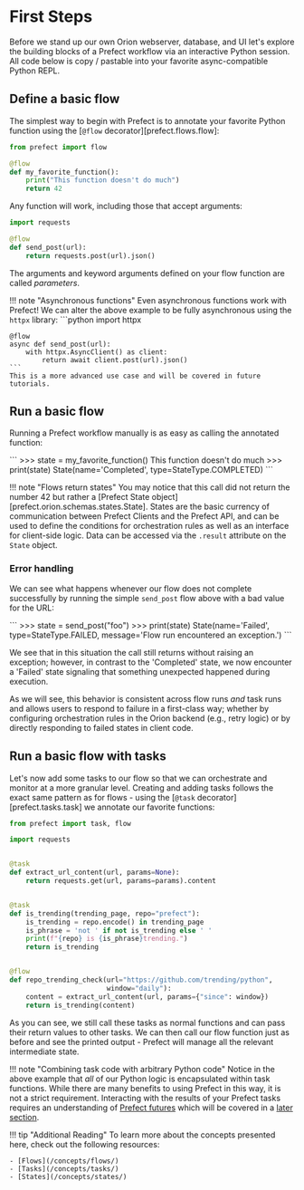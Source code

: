 # First Steps

Before we stand up our own Orion webserver, database, and UI let's explore the building blocks of a Prefect workflow via an interactive Python session.  All code below is copy / pastable into your favorite async-compatible Python REPL.

## Define a basic flow

The simplest way to begin with Prefect is to annotate your favorite Python function using the [`@flow` decorator][prefect.flows.flow]:

```python
from prefect import flow

@flow
def my_favorite_function():
    print("This function doesn't do much")
    return 42
```

Any function will work, including those that accept arguments:

```python
import requests

@flow
def send_post(url):
    return requests.post(url).json()
```

The arguments and keyword arguments defined on your flow function are called _parameters_.

!!! note "Asynchronous functions"
    Even asynchronous functions work with Prefect!  We can alter the above example to be fully asynchronous using the `httpx` library:
    ```python
    import httpx

    @flow
    async def send_post(url):
        with httpx.AsyncClient() as client:
            return await client.post(url).json()
    ```
    This is a more advanced use case and will be covered in future tutorials.

## Run a basic flow

Running a Prefect workflow manually is as easy as calling the annotated function:

<div class="termy">
```
>>> state = my_favorite_function()
This function doesn't do much
>>> print(state)
State(name='Completed', type=StateType.COMPLETED)
```
</div>

!!! note "Flows return states"
    You may notice that this call did not return the number 42 but rather a [Prefect State object][prefect.orion.schemas.states.State].
    States are the basic currency of communication between Prefect Clients and the Prefect API, and can be used to define the conditions 
    for orchestration rules as well as an interface for client-side logic.  Data can be accessed via the `.result` attribute on the `State` object.


### Error handling

We can see what happens whenever our flow does not complete successfully by running the simple `send_post` flow above with a bad value for the URL:
<div class="termy">
```
>>> state = send_post("foo")
>>> print(state)
State(name='Failed', type=StateType.FAILED, message='Flow run encountered an exception.')
```
</div>

We see that in this situation the call still returns without raising an exception; however, in contrast to the 'Completed' state, we now encounter a 'Failed' state signaling that something unexpected happened during execution.

As we will see, this behavior is consistent across flow runs _and_ task runs and allows users to respond to failure in a first-class way; whether by configuring orchestration rules in the Orion backend (e.g., retry logic) or by directly responding to failed states in client code.

## Run a basic flow with tasks

Let's now add some tasks to our flow so that we can orchestrate and monitor at a more granular level.  Creating and adding tasks follows the exact same pattern as for flows - using the [`@task` decorator][prefect.tasks.task] we annotate our favorite functions:

```python
from prefect import task, flow

import requests


@task
def extract_url_content(url, params=None):
    return requests.get(url, params=params).content


@task
def is_trending(trending_page, repo="prefect"):
    is_trending = repo.encode() in trending_page
    is_phrase = 'not ' if not is_trending else ' '
    print(f"{repo} is {is_phrase}trending.")
    return is_trending


@flow
def repo_trending_check(url="https://github.com/trending/python", 
                        window="daily"):
    content = extract_url_content(url, params={"since": window})
    return is_trending(content)
```

As you can see, we still call these tasks as normal functions and can pass their return values to other tasks.  We can then
call our flow function just as before and see the printed output - Prefect will manage all the relevant intermediate state.

!!! note "Combining task code with arbitrary Python code"
    Notice in the above example that *all* of our Python logic is encapsulated within task functions. While there are many benefits to using Prefect in this way, it is not a strict requirement.  Interacting with the results of your Prefect tasks requires an understanding of [Prefect futures](/api-ref/prefect/futures/) which will be covered in a [later section](/tutorials/futures-and-parallelism/).

!!! tip "Additional Reading"
    To learn more about the concepts presented here, check out the following resources:

    - [Flows](/concepts/flows/)
    - [Tasks](/concepts/tasks/)
    - [States](/concepts/states/)

